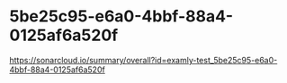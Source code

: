 # 5be25c95-e6a0-4bbf-88a4-0125af6a520f
https://sonarcloud.io/summary/overall?id=examly-test_5be25c95-e6a0-4bbf-88a4-0125af6a520f
